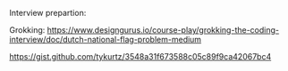Interview prepartion:

Grokking: https://www.designgurus.io/course-play/grokking-the-coding-interview/doc/dutch-national-flag-problem-medium

https://gist.github.com/tykurtz/3548a31f673588c05c89f9ca42067bc4
